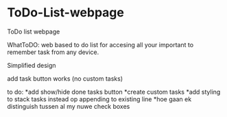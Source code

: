 # ToDo-List-webpage
ToDo list webpage

WhatToDO: web based to do list for accesing all your important to remember task from any device.

Simplified design

add task button works (no custom tasks)

to do:
*add show/hide done tasks button
*create custom tasks
*add styling to stack tasks instead op appending to existing line
*hoe gaan ek distinguish tussen al my nuwe check boxes

